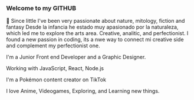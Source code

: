 ### Welcome to my GITHUB

 🌱 Since little I've been very passionate about nature, mitology, fiction and fantasy Desde la infancia he estado muy apasionado por la naturaleza, which led me to explore the arts area. Creative, analitic, and perfectionist. I found a new passion in coding, its a nwe way to connect mi creative side and complement my perfectionist one.
 
I'm a Junior Front end Developer and a Graphic Designer. 

Working with JavaScript, React, Node.js

I'm a Pokémon content creator on TikTok

I love Anime, Videogames, Exploring, and Learning new things. 
 
